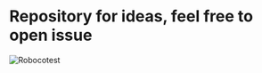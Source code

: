 # Repository for ideas, feel free to open issue

![Robocotest](https://user-images.githubusercontent.com/10253982/140613863-abaf2372-2450-4179-bd85-67bff9f9570e.png)
